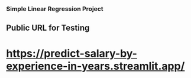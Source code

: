 ### Simple Linear Regression Project 

## Public URL for Testing 

# https://predict-salary-by-experience-in-years.streamlit.app/
